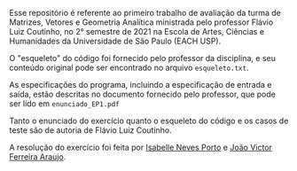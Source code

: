 Esse repositório é referente ao primeiro trabalho de avaliação da turma de Matrizes, Vetores e Geometria Analítica ministrada pelo professor Flávio Luiz Coutinho, no 2° semestre de 2021 na Escola de Artes, Ciências e Humanidades da Universidade de São Paulo (EACH USP).

O "esqueleto" do código foi fornecido pelo professor da disciplina, e seu conteúdo original pode ser encontrado no arquivo `esqueleto.txt`.

As especificações do programa, incluindo a especificação de entrada e saída, estão descritas no documento fornecido pelo professor, que pode ser lido em `enunciado_EP1.pdf`

Tanto o enunciado do exercício quanto o esqueleto do código e os casos de teste são de autoria de Flávio Luiz Coutinho.

A resolução do exercício foi feita por [Isabelle Neves Porto](https://github.com/IsabelleNP) e [João Victor Ferreira Araujo](https://github.com/joao-fa).